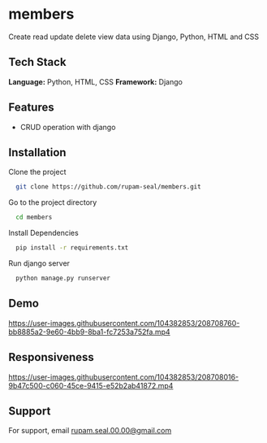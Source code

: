 # members
Create read update delete view data using Django, Python, HTML and CSS

## Tech Stack

**Language:** Python, HTML, CSS
**Framework:** Django

## Features

- CRUD operation with django

## Installation

Clone the project

```bash
  git clone https://github.com/rupam-seal/members.git
```

Go to the project directory

```bash
  cd members
```

Install Dependencies

```bash
  pip install -r requirements.txt
```

Run django server

```bash
  python manage.py runserver
```

## Demo

https://user-images.githubusercontent.com/104382853/208708760-bb8885a2-9e60-4bb9-8ba1-fc7253a752fa.mp4

## Responsiveness

https://user-images.githubusercontent.com/104382853/208708016-9b47c500-c060-45ce-9415-e52b2ab41872.mp4

## Support

For support, email rupam.seal.00.00@gmail.com

